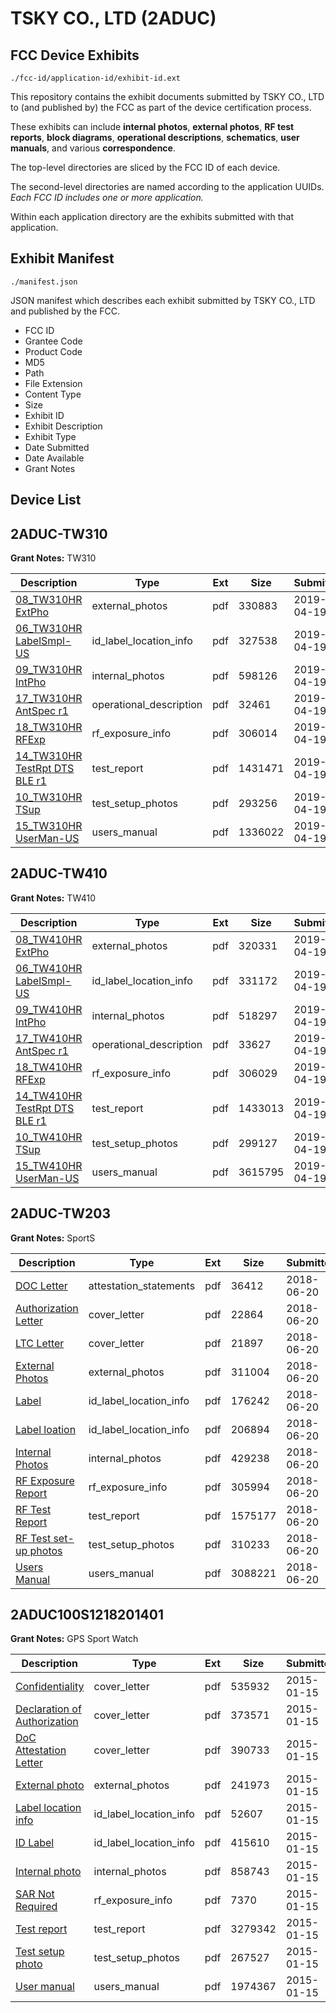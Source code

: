 # TSKY CO., LTD (2ADUC)
## FCC Device Exhibits

```
./fcc-id/application-id/exhibit-id.ext
```

This repository contains the exhibit documents submitted by TSKY CO., LTD to (and published by) the FCC as part of the device certification process.

These exhibits can include **internal photos**, **external photos**, **RF test reports**, **block diagrams**, **operational descriptions**, **schematics**, **user manuals**, and various **correspondence**.

The top-level directories are sliced by the FCC ID of each device.

The second-level directories are named according to the application UUIDs. *Each FCC ID includes one or more application.*

Within each application directory are the exhibits submitted with that application. 

## Exhibit Manifest

```
./manifest.json
```

JSON manifest which describes each exhibit submitted by TSKY CO., LTD and published by the FCC.

- FCC ID
- Grantee Code
- Product Code
- MD5
- Path
- File Extension
- Content Type
- Size
- Exhibit ID
- Exhibit Description
- Exhibit Type
- Date Submitted
- Date Available
- Grant Notes

## Device List
## 2ADUC-TW310
**Grant Notes:** TW310

| Description | Type | Ext | Size | Submitted | Available |
| ----------- | ---- | --- | ---- | --------- | --------- |
| [08_TW310HR ExtPho](2ADUC-TW310/83b30bbe9dadabaa711708c86639e69b/4245693.pdf) | external_photos | pdf | 330883 | 2019-04-19 | 2019-04-19 |
| [06_TW310HR LabelSmpl-US](2ADUC-TW310/83b30bbe9dadabaa711708c86639e69b/4245692.pdf) | id_label_location_info | pdf | 327538 | 2019-04-19 | 2019-04-19 |
| [09_TW310HR IntPho](2ADUC-TW310/83b30bbe9dadabaa711708c86639e69b/4245694.pdf) | internal_photos | pdf | 598126 | 2019-04-19 | 2019-04-19 |
| [17_TW310HR AntSpec r1](2ADUC-TW310/83b30bbe9dadabaa711708c86639e69b/4245701.pdf) | operational_description | pdf | 32461 | 2019-04-19 | 2019-04-19 |
| [18_TW310HR RFExp](2ADUC-TW310/83b30bbe9dadabaa711708c86639e69b/4245702.pdf) | rf_exposure_info | pdf | 306014 | 2019-04-19 | 2019-04-19 |
| [14_TW310HR TestRpt DTS BLE r1](2ADUC-TW310/83b30bbe9dadabaa711708c86639e69b/4245699.pdf) | test_report | pdf | 1431471 | 2019-04-19 | 2019-04-19 |
| [10_TW310HR TSup](2ADUC-TW310/83b30bbe9dadabaa711708c86639e69b/4245695.pdf) | test_setup_photos | pdf | 293256 | 2019-04-19 | 2019-04-19 |
| [15_TW310HR UserMan-US](2ADUC-TW310/83b30bbe9dadabaa711708c86639e69b/4245700.pdf) | users_manual | pdf | 1336022 | 2019-04-19 | 2019-04-19 |
## 2ADUC-TW410
**Grant Notes:** TW410

| Description | Type | Ext | Size | Submitted | Available |
| ----------- | ---- | --- | ---- | --------- | --------- |
| [08_TW410HR ExtPho](2ADUC-TW410/1e449a75e13e06fd09a9b7f1bd55add7/4245708.pdf) | external_photos | pdf | 320331 | 2019-04-19 | 2019-04-19 |
| [06_TW410HR LabelSmpl-US](2ADUC-TW410/1e449a75e13e06fd09a9b7f1bd55add7/4245707.pdf) | id_label_location_info | pdf | 331172 | 2019-04-19 | 2019-04-19 |
| [09_TW410HR IntPho](2ADUC-TW410/1e449a75e13e06fd09a9b7f1bd55add7/4245709.pdf) | internal_photos | pdf | 518297 | 2019-04-19 | 2019-04-19 |
| [17_TW410HR AntSpec r1](2ADUC-TW410/1e449a75e13e06fd09a9b7f1bd55add7/4245716.pdf) | operational_description | pdf | 33627 | 2019-04-19 | 2019-04-19 |
| [18_TW410HR RFExp](2ADUC-TW410/1e449a75e13e06fd09a9b7f1bd55add7/4245717.pdf) | rf_exposure_info | pdf | 306029 | 2019-04-19 | 2019-04-19 |
| [14_TW410HR TestRpt DTS BLE r1](2ADUC-TW410/1e449a75e13e06fd09a9b7f1bd55add7/4245714.pdf) | test_report | pdf | 1433013 | 2019-04-19 | 2019-04-19 |
| [10_TW410HR TSup](2ADUC-TW410/1e449a75e13e06fd09a9b7f1bd55add7/4245710.pdf) | test_setup_photos | pdf | 299127 | 2019-04-19 | 2019-04-19 |
| [15_TW410HR UserMan-US](2ADUC-TW410/1e449a75e13e06fd09a9b7f1bd55add7/4245715.pdf) | users_manual | pdf | 3615795 | 2019-04-19 | 2019-04-19 |
## 2ADUC-TW203
**Grant Notes:** SportS

| Description | Type | Ext | Size | Submitted | Available |
| ----------- | ---- | --- | ---- | --------- | --------- |
| [DOC Letter](2ADUC-TW203/54b53edbdc95b0478690f2055667a647/3894158.pdf) | attestation_statements | pdf | 36412 | 2018-06-20 | 2018-06-20 |
| [Authorization Letter](2ADUC-TW203/54b53edbdc95b0478690f2055667a647/3894160.pdf) | cover_letter | pdf | 22864 | 2018-06-20 | 2018-06-20 |
| [LTC Letter](2ADUC-TW203/54b53edbdc95b0478690f2055667a647/3894161.pdf) | cover_letter | pdf | 21897 | 2018-06-20 | 2018-06-20 |
| [External Photos](2ADUC-TW203/54b53edbdc95b0478690f2055667a647/3894162.pdf) | external_photos | pdf | 311004 | 2018-06-20 | 2018-06-20 |
| [Label](2ADUC-TW203/54b53edbdc95b0478690f2055667a647/3894163.pdf) | id_label_location_info | pdf | 176242 | 2018-06-20 | 2018-06-20 |
| [Label loation](2ADUC-TW203/54b53edbdc95b0478690f2055667a647/3894164.pdf) | id_label_location_info | pdf | 206894 | 2018-06-20 | 2018-06-20 |
| [Internal Photos](2ADUC-TW203/54b53edbdc95b0478690f2055667a647/3894165.pdf) | internal_photos | pdf | 429238 | 2018-06-20 | 2018-06-20 |
| [RF Exposure Report](2ADUC-TW203/54b53edbdc95b0478690f2055667a647/3894167.pdf) | rf_exposure_info | pdf | 305994 | 2018-06-20 | 2018-06-20 |
| [RF Test Report](2ADUC-TW203/54b53edbdc95b0478690f2055667a647/3894174.pdf) | test_report | pdf | 1575177 | 2018-06-20 | 2018-06-20 |
| [RF Test set-up photos](2ADUC-TW203/54b53edbdc95b0478690f2055667a647/3894175.pdf) | test_setup_photos | pdf | 310233 | 2018-06-20 | 2018-06-20 |
| [Users Manual](2ADUC-TW203/54b53edbdc95b0478690f2055667a647/3894169.pdf) | users_manual | pdf | 3088221 | 2018-06-20 | 2018-06-20 |
## 2ADUC100S1218201401
**Grant Notes:** GPS Sport Watch

| Description | Type | Ext | Size | Submitted | Available |
| ----------- | ---- | --- | ---- | --------- | --------- |
| [Confidentiality](2ADUC100S1218201401/fac7eb3f6df289cb93099a3d04102b62/2500612.pdf) | cover_letter | pdf | 535932 | 2015-01-15 | 2015-01-16 |
| [Declaration of Authorization](2ADUC100S1218201401/fac7eb3f6df289cb93099a3d04102b62/2500613.pdf) | cover_letter | pdf | 373571 | 2015-01-15 | 2015-01-16 |
| [DoC Attestation Letter](2ADUC100S1218201401/fac7eb3f6df289cb93099a3d04102b62/2500614.pdf) | cover_letter | pdf | 390733 | 2015-01-15 | 2015-01-16 |
| [External photo](2ADUC100S1218201401/fac7eb3f6df289cb93099a3d04102b62/2500593.pdf) | external_photos | pdf | 241973 | 2015-01-15 | 2015-01-16 |
| [Label location info](2ADUC100S1218201401/fac7eb3f6df289cb93099a3d04102b62/2500595.pdf) | id_label_location_info | pdf | 52607 | 2015-01-15 | 2015-01-16 |
| [ID Label](2ADUC100S1218201401/fac7eb3f6df289cb93099a3d04102b62/2500596.pdf) | id_label_location_info | pdf | 415610 | 2015-01-15 | 2015-01-16 |
| [Internal photo](2ADUC100S1218201401/fac7eb3f6df289cb93099a3d04102b62/2500594.pdf) | internal_photos | pdf | 858743 | 2015-01-15 | 2015-01-16 |
| [SAR Not Required](2ADUC100S1218201401/fac7eb3f6df289cb93099a3d04102b62/2500610.pdf) | rf_exposure_info | pdf | 7370 | 2015-01-15 | 2015-01-16 |
| [Test report](2ADUC100S1218201401/fac7eb3f6df289cb93099a3d04102b62/2500611.pdf) | test_report | pdf | 3279342 | 2015-01-15 | 2015-01-16 |
| [Test setup photo](2ADUC100S1218201401/fac7eb3f6df289cb93099a3d04102b62/2500597.pdf) | test_setup_photos | pdf | 267527 | 2015-01-15 | 2015-01-16 |
| [User manual](2ADUC100S1218201401/fac7eb3f6df289cb93099a3d04102b62/2500598.pdf) | users_manual | pdf | 1974367 | 2015-01-15 | 2015-01-16 |
